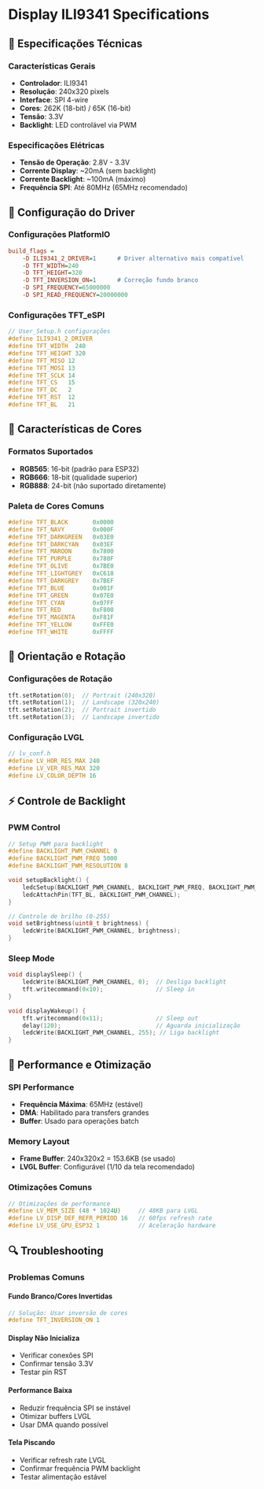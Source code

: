 # Display ILI9341 Specifications

## 📱 Especificações Técnicas

### Características Gerais
- **Controlador**: ILI9341
- **Resolução**: 240x320 pixels
- **Interface**: SPI 4-wire
- **Cores**: 262K (18-bit) / 65K (16-bit)
- **Tensão**: 3.3V
- **Backlight**: LED controlável via PWM

### Especificações Elétricas
- **Tensão de Operação**: 2.8V - 3.3V
- **Corrente Display**: ~20mA (sem backlight)
- **Corrente Backlight**: ~100mA (máximo)
- **Frequência SPI**: Até 80MHz (65MHz recomendado)

## 🔧 Configuração do Driver

### Configurações PlatformIO
```ini
build_flags = 
    -D ILI9341_2_DRIVER=1      # Driver alternativo mais compatível
    -D TFT_WIDTH=240
    -D TFT_HEIGHT=320
    -D TFT_INVERSION_ON=1      # Correção fundo branco
    -D SPI_FREQUENCY=65000000
    -D SPI_READ_FREQUENCY=20000000
```

### Configurações TFT_eSPI
```cpp
// User_Setup.h configurações
#define ILI9341_2_DRIVER
#define TFT_WIDTH  240
#define TFT_HEIGHT 320
#define TFT_MISO 12
#define TFT_MOSI 13
#define TFT_SCLK 14
#define TFT_CS   15
#define TFT_DC   2
#define TFT_RST  12
#define TFT_BL   21
```

## 🎨 Características de Cores

### Formatos Suportados
- **RGB565**: 16-bit (padrão para ESP32)
- **RGB666**: 18-bit (qualidade superior)
- **RGB888**: 24-bit (não suportado diretamente)

### Paleta de Cores Comuns
```cpp
#define TFT_BLACK       0x0000
#define TFT_NAVY        0x000F
#define TFT_DARKGREEN   0x03E0
#define TFT_DARKCYAN    0x03EF
#define TFT_MAROON      0x7800
#define TFT_PURPLE      0x780F
#define TFT_OLIVE       0x7BE0
#define TFT_LIGHTGREY   0xC618
#define TFT_DARKGREY    0x7BEF
#define TFT_BLUE        0x001F
#define TFT_GREEN       0x07E0
#define TFT_CYAN        0x07FF
#define TFT_RED         0xF800
#define TFT_MAGENTA     0xF81F
#define TFT_YELLOW      0xFFE0
#define TFT_WHITE       0xFFFF
```

## 📐 Orientação e Rotação

### Configurações de Rotação
```cpp
tft.setRotation(0);  // Portrait (240x320)
tft.setRotation(1);  // Landscape (320x240)
tft.setRotation(2);  // Portrait invertido
tft.setRotation(3);  // Landscape invertido
```

### Configuração LVGL
```cpp
// lv_conf.h
#define LV_HOR_RES_MAX 240
#define LV_VER_RES_MAX 320
#define LV_COLOR_DEPTH 16
```

## ⚡ Controle de Backlight

### PWM Control
```cpp
// Setup PWM para backlight
#define BACKLIGHT_PWM_CHANNEL 0
#define BACKLIGHT_PWM_FREQ 5000
#define BACKLIGHT_PWM_RESOLUTION 8

void setupBacklight() {
    ledcSetup(BACKLIGHT_PWM_CHANNEL, BACKLIGHT_PWM_FREQ, BACKLIGHT_PWM_RESOLUTION);
    ledcAttachPin(TFT_BL, BACKLIGHT_PWM_CHANNEL);
}

// Controle de brilho (0-255)
void setBrightness(uint8_t brightness) {
    ledcWrite(BACKLIGHT_PWM_CHANNEL, brightness);
}
```

### Sleep Mode
```cpp
void displaySleep() {
    ledcWrite(BACKLIGHT_PWM_CHANNEL, 0);  // Desliga backlight
    tft.writecommand(0x10);               // Sleep in
}

void displayWakeup() {
    tft.writecommand(0x11);               // Sleep out
    delay(120);                           // Aguarda inicialização
    ledcWrite(BACKLIGHT_PWM_CHANNEL, 255); // Liga backlight
}
```

## 🚀 Performance e Otimização

### SPI Performance
- **Frequência Máxima**: 65MHz (estável)
- **DMA**: Habilitado para transfers grandes
- **Buffer**: Usado para operações batch

### Memory Layout
- **Frame Buffer**: 240x320x2 = 153.6KB (se usado)
- **LVGL Buffer**: Configurável (1/10 da tela recomendado)

### Otimizações Comuns
```cpp
// Otimizações de performance
#define LV_MEM_SIZE (48 * 1024U)     // 48KB para LVGL
#define LV_DISP_DEF_REFR_PERIOD 16   // 60fps refresh rate
#define LV_USE_GPU_ESP32 1           // Aceleração hardware
```

## 🔍 Troubleshooting

### Problemas Comuns

#### Fundo Branco/Cores Invertidas
```cpp
// Solução: Usar inversão de cores
#define TFT_INVERSION_ON 1
```

#### Display Não Inicializa
- Verificar conexões SPI
- Confirmar tensão 3.3V
- Testar pin RST

#### Performance Baixa
- Reduzir frequência SPI se instável
- Otimizar buffers LVGL
- Usar DMA quando possível

#### Tela Piscando
- Verificar refresh rate LVGL
- Confirmar frequência PWM backlight
- Testar alimentação estável